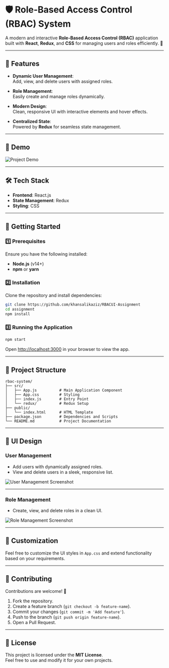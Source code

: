 # 🛡️ Role-Based Access Control (RBAC) System

A modern and interactive **Role-Based Access Control (RBAC)** application built with **React**, **Redux**, and **CSS** for managing users and roles efficiently. 🚀

---

## 🌟 Features

- **Dynamic User Management**:  
  Add, view, and delete users with assigned roles.
  
- **Role Management**:  
  Easily create and manage roles dynamically.

- **Modern Design**:  
  Clean, responsive UI with interactive elements and hover effects.

- **Centralized State**:  
  Powered by **Redux** for seamless state management.

---

## 🎥 Demo

<img src="https://via.placeholder.com/800x450?text=Demo+Coming+Soon" alt="Project Demo" />

---

## 🛠️ Tech Stack

- **Frontend**: React.js  
- **State Management**: Redux  
- **Styling**: CSS  

---

## 🚀 Getting Started

### 1️⃣ Prerequisites
Ensure you have the following installed:
- **Node.js** (v14+)
- **npm** or **yarn**

### 2️⃣ Installation
Clone the repository and install dependencies:

```bash
git clone https://github.com/khansalikaziz/RBACUI-Assignment
cd assignment
npm install
```

### 3️⃣ Running the Application

```bash
npm start
```

Open [http://localhost:3000](http://localhost:3000) in your browser to view the app.

---

## 📂 Project Structure

```
rbac-system/
├── src/
│   ├── App.js          # Main Application Component
│   ├── App.css         # Styling
│   ├── index.js        # Entry Point
│   └── redux/          # Redux Setup
├── public/
│   └── index.html      # HTML Template
├── package.json        # Dependencies and Scripts
└── README.md           # Project Documentation
```

---

## 🎨 UI Design

### **User Management**
- Add users with dynamically assigned roles.
- View and delete users in a sleek, responsive list.

<img src="https://via.placeholder.com/800x450?text=User+Management+UI" alt="User Management Screenshot" />

---

### **Role Management**
- Create, view, and delete roles in a clean UI.

<img src="https://via.placeholder.com/800x450?text=Role+Management+UI" alt="Role Management Screenshot" />

---

## 🌈 Customization

Feel free to customize the UI styles in `App.css` and extend functionality based on your requirements.

---

## 🤝 Contributing

Contributions are welcome! 🎉  
1. Fork the repository.  
2. Create a feature branch (`git checkout -b feature-name`).  
3. Commit your changes (`git commit -m 'Add feature'`).  
4. Push to the branch (`git push origin feature-name`).  
5. Open a Pull Request.

---

## 📜 License

This project is licensed under the **MIT License**.  
Feel free to use and modify it for your own projects.  
